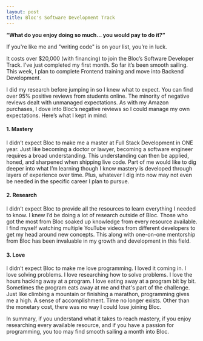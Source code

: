 ```yaml
---
layout: post
title: Bloc's Software Development Track
---
```

<b>“What do you enjoy doing so much... you would pay to do it?”</b>

If you're like me and "writing code" is on your list, you’re in luck.

It costs over $20,000 (with financing) to join the Bloc’s Software Developer Track. I’ve just completed my first month. So far it’s been smooth sailing. This week, I plan to complete Frontend training and move into Backend Development.

I did my research before jumping in so I knew what to expect. You can find over 95% positive reviews from students online. The minority of negative reviews dealt with unmanaged expectations. As with my Amazon purchases, I dove into Bloc’s negative reviews so I could manage my own expectations. Here’s what I kept in mind:

<h4>1. Mastery</h4>
I didn’t expect Bloc to make me a master at Full Stack Development in ONE year. Just like becoming a doctor or lawyer, becoming a software engineer requires a broad understanding. This understanding can then be applied, honed, and sharpened when shipping live code. Part of me would like to dig deeper into what I’m learning though I know mastery is developed through layers of experience over time. Plus, whatever I dig into now may not even be needed in the specific career I plan to pursue.

<h4>2. Research</h4>
I didn’t expect Bloc to provide all the resources to learn everything I needed to know. I knew I’d be doing a lot of research outside of Bloc. Those who got the most from Bloc soaked up knowledge from every resource available. I find myself watching multiple YouTube videos from different developers to get my head around new concepts. This along with one-on-one mentorship from Bloc has been invaluable in my growth and development in this field.

<h4>3. Love</h4>
I didn’t expect Bloc to make me love programming. I loved it coming in. I love solving problems. I love researching how to solve problems. I love the hours hacking away at a program. I love eating away at a program bit by bit. Sometimes the program eats away at me and that's part of the challenge. Just like climbing a mountain or finishing a marathon, programming gives me a high. A sense of accomplishment. Time no longer exists. Other than the monetary cost, there was no way I could lose joining Bloc.

In summary, if you understand what it takes to reach mastery, if you enjoy researching every available resource, and if you have a passion for programming, you too may find smooth sailing a month into Bloc.
